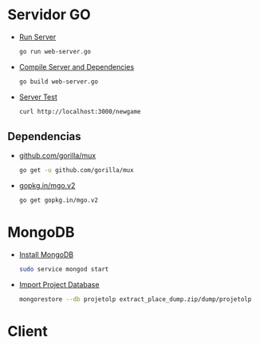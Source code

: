# Servidor GO
* [Run Server](https://golang.org/cmd/go/)
    ```sh
    go run web-server.go
    ```
* [Compile Server and Dependencies](https://golang.org/cmd/go/)
    ```sh
    go build web-server.go
    ```
* [Server Test](#servidor-go)
    ```sh
    curl http://localhost:3000/newgame
    ```
## Dependencias
* [github.com/gorilla/mux](https://github.com/gorilla/mux)
    ```sh
    go get -u github.com/gorilla/mux
    ```
* [gopkg.in/mgo.v2](https://github.com/go-mgo/mgo)
    ```sh
    go get gopkg.in/mgo.v2
    ```
# MongoDB
* [Install MongoDB](https://docs.mongodb.com/manual/tutorial/install-mongodb-on-ubuntu)    
    ```sh
    sudo service mongod start
    ```
* [Import Project Database](https://docs.mongodb.com/manual/reference/program/mongorestore/index.html)
    ```sh
    mongorestore --db projetolp extract_place_dump.zip/dump/projetolp
    ```

# Client